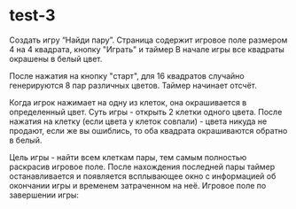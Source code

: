 # test-3
Создать игру “Найди пару”. 
Страница содержит игровое поле размером 4 на 4 квадрата, кнопку "Играть" и таймер
В начале игры все квадраты окрашены в белый цвет. 
 
После нажатия на кнопку "старт", для 16 квадратов случайно генерируются 8 пар различных цветов. Таймер начинает отсчёт.

Когда игрок нажимает на одну из клеток, она окрашивается в определенный цвет. Суть игры - открыть 2 клетки одного цвета. После нажатия на клетку (если цвета у клеток совпали) - цвета никуда не продают, если же вы ошиблись, то оба квадрата окрашиваются обратно в белый.
 
Цель игры - найти всем клеткам пары, тем самым полностью раскрасив игровое поле. После нахождения последней пары таймер останавливается и появляется всплывающее окно с информацией об окончании игры и временем затраченном на неё.
Игровое поле по завершении игры:
